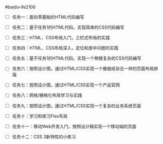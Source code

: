 #baidu-ife2106

- [ ] 任务一：面向零基础的HTML代码编写

- [ ] 任务二：基于任务1的HTML代码，实现简单的CSS代码编写

- [ ] 任务三：HTML、CSS布局入门，三栏式布局的实践

- [ ] 任务四：HTML、CSS布局深入，定位和居中问题的实践

- [ ] 任务五：基于任务1的HTML代码，实现一个稍微复杂的CSS代码编写

- [ ] 任务六：按照设计图，通过HTML/CSS实现一个像报纸杂志一样的页面布局排版

- [ ] 任务七：按照设计图，通过HTML/CSS实现一个产品官网

- [ ] 任务八：网格/栅格化布局学习与实践

- [ ] 任务九：按照设计图，通过HTML/CSS实现一个复杂的业务系统页面

- [ ] 任务十：学习和练习Flex布局

- [ ] 任务十一：移动Web开发入门，按照设计稿实现一个移动端的页面

- [ ] 任务十二：CSS 3新特性的小练习
